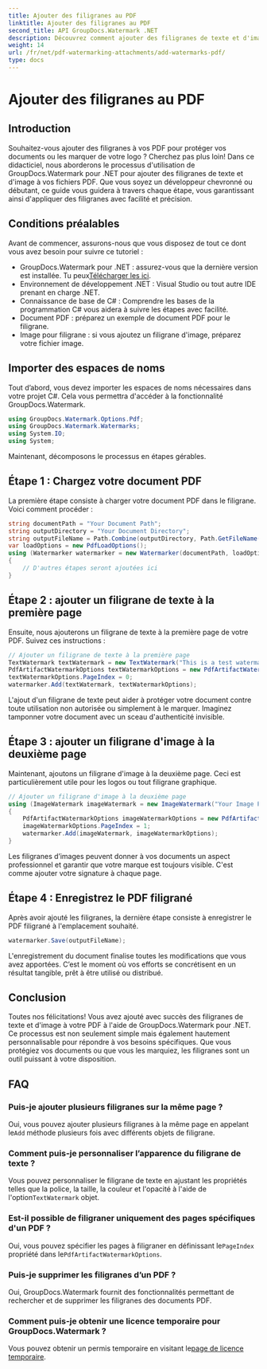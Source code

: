 ```yaml
---
title: Ajouter des filigranes au PDF
linktitle: Ajouter des filigranes au PDF
second_title: API GroupDocs.Watermark .NET
description: Découvrez comment ajouter des filigranes de texte et d'image à vos PDF à l'aide de GroupDocs.Watermark for .NET grâce à notre guide complet étape par étape.
weight: 14
url: /fr/net/pdf-watermarking-attachments/add-watermarks-pdf/
type: docs
---
```

# Ajouter des filigranes au PDF

## Introduction
Souhaitez-vous ajouter des filigranes à vos PDF pour protéger vos documents ou les marquer de votre logo ? Cherchez pas plus loin! Dans ce didacticiel, nous aborderons le processus d'utilisation de GroupDocs.Watermark pour .NET pour ajouter des filigranes de texte et d'image à vos fichiers PDF. Que vous soyez un développeur chevronné ou débutant, ce guide vous guidera à travers chaque étape, vous garantissant ainsi d'appliquer des filigranes avec facilité et précision.
## Conditions préalables
Avant de commencer, assurons-nous que vous disposez de tout ce dont vous avez besoin pour suivre ce tutoriel :
-  GroupDocs.Watermark pour .NET : assurez-vous que la dernière version est installée. Tu peux[Télécharger les ici](https://releases.groupdocs.com/Watermark/net/).
- Environnement de développement .NET : Visual Studio ou tout autre IDE prenant en charge .NET.
- Connaissance de base de C# : Comprendre les bases de la programmation C# vous aidera à suivre les étapes avec facilité.
- Document PDF : préparez un exemple de document PDF pour le filigrane.
- Image pour filigrane : si vous ajoutez un filigrane d'image, préparez votre fichier image.
## Importer des espaces de noms
Tout d’abord, vous devez importer les espaces de noms nécessaires dans votre projet C#. Cela vous permettra d'accéder à la fonctionnalité GroupDocs.Watermark.
```csharp
using GroupDocs.Watermark.Options.Pdf;
using GroupDocs.Watermark.Watermarks;
using System.IO;
using System;
```
Maintenant, décomposons le processus en étapes gérables.
## Étape 1 : Chargez votre document PDF
La première étape consiste à charger votre document PDF dans le filigrane. Voici comment procéder :
```csharp
string documentPath = "Your Document Path";
string outputDirectory = "Your Document Directory";
string outputFileName = Path.Combine(outputDirectory, Path.GetFileName(documentPath));
var loadOptions = new PdfLoadOptions();
using (Watermarker watermarker = new Watermarker(documentPath, loadOptions))
{
    // D'autres étapes seront ajoutées ici
}
```
## Étape 2 : ajouter un filigrane de texte à la première page
Ensuite, nous ajouterons un filigrane de texte à la première page de votre PDF. Suivez ces instructions :
```csharp
// Ajouter un filigrane de texte à la première page
TextWatermark textWatermark = new TextWatermark("This is a test watermark", new Font("Arial", 8));
PdfArtifactWatermarkOptions textWatermarkOptions = new PdfArtifactWatermarkOptions();
textWatermarkOptions.PageIndex = 0;
watermarker.Add(textWatermark, textWatermarkOptions);
```

L'ajout d'un filigrane de texte peut aider à protéger votre document contre toute utilisation non autorisée ou simplement à le marquer. Imaginez tamponner votre document avec un sceau d'authenticité invisible.
## Étape 3 : ajouter un filigrane d'image à la deuxième page
Maintenant, ajoutons un filigrane d'image à la deuxième page. Ceci est particulièrement utile pour les logos ou tout filigrane graphique.
```csharp
// Ajouter un filigrane d'image à la deuxième page
using (ImageWatermark imageWatermark = new ImageWatermark("Your Image Path"))
{
    PdfArtifactWatermarkOptions imageWatermarkOptions = new PdfArtifactWatermarkOptions();
    imageWatermarkOptions.PageIndex = 1;
    watermarker.Add(imageWatermark, imageWatermarkOptions);
}
```

Les filigranes d’images peuvent donner à vos documents un aspect professionnel et garantir que votre marque est toujours visible. C'est comme ajouter votre signature à chaque page.
## Étape 4 : Enregistrez le PDF filigrané
Après avoir ajouté les filigranes, la dernière étape consiste à enregistrer le PDF filigrané à l'emplacement souhaité.
```csharp
watermarker.Save(outputFileName);
```
L'enregistrement du document finalise toutes les modifications que vous avez apportées. C’est le moment où vos efforts se concrétisent en un résultat tangible, prêt à être utilisé ou distribué.
## Conclusion
Toutes nos félicitations! Vous avez ajouté avec succès des filigranes de texte et d'image à votre PDF à l'aide de GroupDocs.Watermark pour .NET. Ce processus est non seulement simple mais également hautement personnalisable pour répondre à vos besoins spécifiques. Que vous protégiez vos documents ou que vous les marquiez, les filigranes sont un outil puissant à votre disposition.
## FAQ
### Puis-je ajouter plusieurs filigranes sur la même page ?
 Oui, vous pouvez ajouter plusieurs filigranes à la même page en appelant le`Add` méthode plusieurs fois avec différents objets de filigrane.
### Comment puis-je personnaliser l’apparence du filigrane de texte ?
 Vous pouvez personnaliser le filigrane de texte en ajustant les propriétés telles que la police, la taille, la couleur et l'opacité à l'aide de l'option`TextWatermark` objet.
### Est-il possible de filigraner uniquement des pages spécifiques d'un PDF ?
 Oui, vous pouvez spécifier les pages à filigraner en définissant le`PageIndex` propriété dans le`PdfArtifactWatermarkOptions`.
### Puis-je supprimer les filigranes d’un PDF ?
Oui, GroupDocs.Watermark fournit des fonctionnalités permettant de rechercher et de supprimer les filigranes des documents PDF.
### Comment puis-je obtenir une licence temporaire pour GroupDocs.Watermark ?
Vous pouvez obtenir un permis temporaire en visitant le[page de licence temporaire](https://purchase.groupdocs.com/temporary-license/).